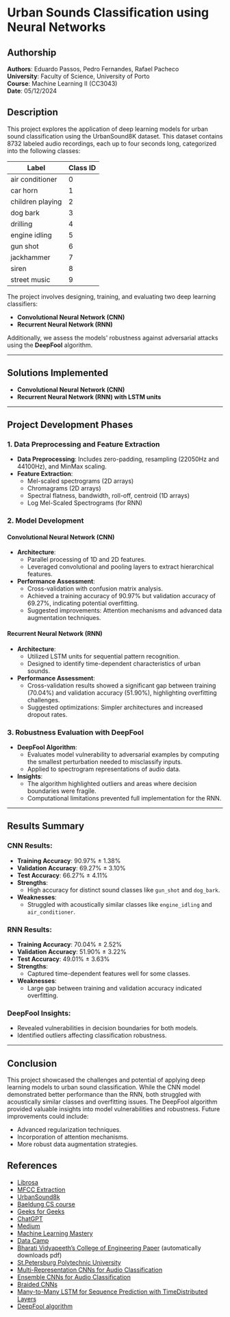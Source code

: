 # Urban Sounds Classification using Neural Networks

## Authorship
**Authors**: Eduardo Passos, Pedro Fernandes, Rafael Pacheco  
**University**: Faculty of Science, University of Porto  
**Course**: Machine Learning II (CC3043)  
**Date**: 05/12/2024

## Description
This project explores the application of deep learning models for urban sound classification using the UrbanSound8K dataset. This dataset contains 8732 labeled audio recordings, each up to four seconds long, categorized into the following classes:

| Label              | Class ID |
|--------------------|----------|
| air conditioner    | 0        |
| car horn           | 1        |
| children playing   | 2        |
| dog bark           | 3        |
| drilling           | 4        |
| engine idling      | 5        |
| gun shot           | 6        |
| jackhammer         | 7        |
| siren              | 8        |
| street music       | 9        |

The project involves designing, training, and evaluating two deep learning classifiers:
- **Convolutional Neural Network (CNN)**
- **Recurrent Neural Network (RNN)**

Additionally, we assess the models' robustness against adversarial attacks using the **DeepFool** algorithm.

---

## Solutions Implemented
- **Convolutional Neural Network (CNN)**
- **Recurrent Neural Network (RNN) with LSTM units**

---

## Project Development Phases
### 1. **Data Preprocessing and Feature Extraction**
- **Data Preprocessing**: Includes zero-padding, resampling (22050Hz and 44100Hz), and MinMax scaling.
- **Feature Extraction**:
  - Mel-scaled spectrograms (2D arrays)
  - Chromagrams (2D arrays)
  - Spectral flatness, bandwidth, roll-off, centroid (1D arrays)
  - Log Mel-Scaled Spectrograms (for RNN)

### 2. **Model Development**
#### **Convolutional Neural Network (CNN)**
- **Architecture**:
  - Parallel processing of 1D and 2D features.
  - Leveraged convolutional and pooling layers to extract hierarchical features.
- **Performance Assessment**:
  - Cross-validation with confusion matrix analysis.
  - Achieved a training accuracy of 90.97% but validation accuracy of 69.27%, indicating potential overfitting.
  - Suggested improvements: Attention mechanisms and advanced data augmentation techniques.

#### **Recurrent Neural Network (RNN)**
- **Architecture**:
  - Utilized LSTM units for sequential pattern recognition.
  - Designed to identify time-dependent characteristics of urban sounds.
- **Performance Assessment**:
  - Cross-validation results showed a significant gap between training (70.04%) and validation accuracy (51.90%), highlighting overfitting challenges.
  - Suggested optimizations: Simpler architectures and increased dropout rates.

### 3. **Robustness Evaluation with DeepFool**
- **DeepFool Algorithm**:
  - Evaluates model vulnerability to adversarial examples by computing the smallest perturbation needed to misclassify inputs.
  - Applied to spectrogram representations of audio data.
- **Insights**:
  - The algorithm highlighted outliers and areas where decision boundaries were fragile.
  - Computational limitations prevented full implementation for the RNN.

---

## Results Summary
### CNN Results:
- **Training Accuracy**: 90.97% ± 1.38%
- **Validation Accuracy**: 69.27% ± 3.10%
- **Test Accuracy**: 66.27% ± 4.11%
- **Strengths**:
  - High accuracy for distinct sound classes like `gun_shot` and `dog_bark`.
- **Weaknesses**:
  - Struggled with acoustically similar classes like `engine_idling` and `air_conditioner`.

### RNN Results:
- **Training Accuracy**: 70.04% ± 2.52%
- **Validation Accuracy**: 51.90% ± 3.22%
- **Test Accuracy**: 49.01% ± 3.63%
- **Strengths**:
  - Captured time-dependent features well for some classes.
- **Weaknesses**:
  - Large gap between training and validation accuracy indicated overfitting.

### DeepFool Insights:
- Revealed vulnerabilities in decision boundaries for both models.
- Identified outliers affecting classification robustness.

---

## Conclusion
This project showcased the challenges and potential of applying deep learning models to urban sound classification. While the CNN model demonstrated better performance than the RNN, both struggled with acoustically similar classes and overfitting issues. The DeepFool algorithm provided valuable insights into model vulnerabilities and robustness. Future improvements could include:
- Advanced regularization techniques.
- Incorporation of attention mechanisms.
- More robust data augmentation strategies.


## References
- [Librosa](https://librosa.org/doc/latest/index.html)
- [MFCC Extraction](https://medium.com/@tanveer9812/mfccs-made-easy-7ef383006040)
- [UrbanSound8k](https://urbansounddataset.weebly.com/urbansound8k.html)
- [Baeldung CS course](https://www.baeldung.com/cs/neural-networks-epoch-vs-iteration#3-batch)
- [Geeks for Geeks](https://www.geeksforgeeks.org/impact-of-learning-rate-on-a-model/)
- [ChatGPT](chatgpt.com)
- [Medium](https://cyborgcodes.medium.com/what-is-early-stopping-in-deep-learning-eeb1e710a3cf)
- [Machine Learning Mastery](https://machinelearningmastery.com/using-dropout-regularization-in-pytorch-models/)
- [Data Camp](https://www.datacamp.com/tutorial/complete-guide-data-augmentation)
- [Bharati Vidyapeeth’s College of Engineering Paper](https://dergi.neu.edu.tr/index.php/aiit/article/download/740/327/3147) (automatically downloads pdf)
- [St.Petersburg Polytechnic University](https://annals-csis.org/Volume_18/drp/pdf/185.pdf)
- [Multi-Representation CNNs for Audio Classification](https://link.springer.com/article/10.1007/s11042-021-11610-8)
- [Ensemble CNNs for Audio Classification](https://www.mdpi.com/2076-3417/11/13/5796)
- [Braided CNNs](https://ietresearch.onlinelibrary.wiley.com/doi/pdfdirect/10.1049/iet-spr.2019.0381)
- [Many-to-Many LSTM for Sequence Prediction with TimeDistributed Layers](https://machinelearningmastery.com/timedistributed-layer-for-long-short-term-memory-networks-in-python/)
- [DeepFool algorithm](https://medium.com/machine-intelligence-and-deep-learning-lab/a-review-of-deepfool-a-simple-and-accurate-method-to-fool-deep-neural-networks-b016fba9e48e)



